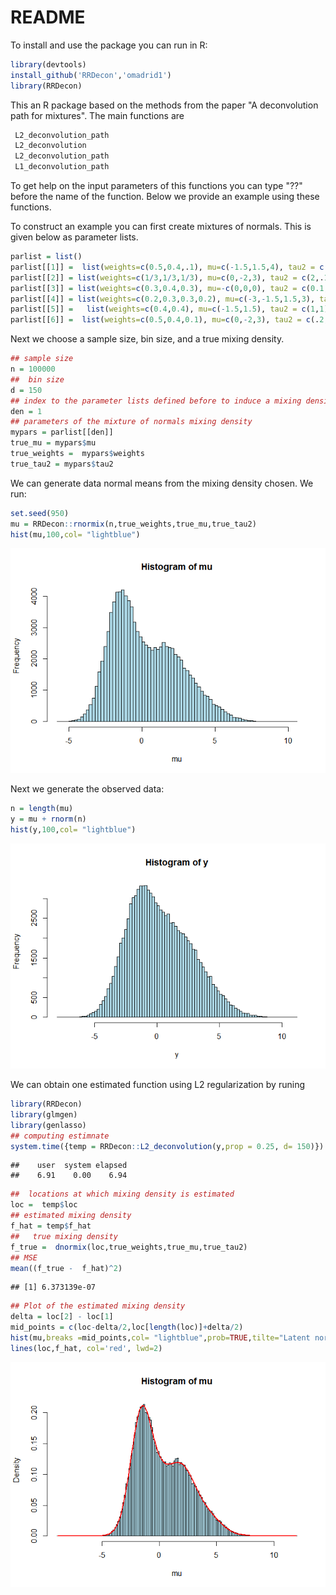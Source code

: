 README
================

To install and use the package you can run in R:

``` r
library(devtools)
install_github('RRDecon','omadrid1')
library(RRDecon)
```

This an R package based on the methods from the paper "A deconvolution path for mixtures". The main functions are

``` r
 L2_deconvolution_path
 L2_deconvolution
 L2_deconvolution_path
 L1_deconvolution_path
```

To get help on the input parameters of this functions you can type "??" before the name of the function. Below we provide an example using these functions.

To construct an example you can first create mixtures of normals. This is given below as parameter lists.

``` r
parlist = list()
parlist[[1]] =  list(weights=c(0.5,0.4,.1), mu=c(-1.5,1.5,4), tau2 = c(1,2,2))
parlist[[2]] = list(weights=c(1/3,1/3,1/3), mu=c(0,-2,3), tau2 = c(2,.1,.4))
parlist[[3]] = list(weights=c(0.3,0.4,0.3), mu=-c(0,0,0), tau2 = c(0.1,1,9))
parlist[[4]] = list(weights=c(0.2,0.3,0.3,0.2), mu=c(-3,-1.5,1.5,3), tau2 = c(0.01,.01,.01,0.01))
parlist[[5]] =   list(weights=c(0.4,0.4), mu=c(-1.5,1.5), tau2 = c(1,1))
parlist[[6]] =  list(weights=c(0.5,0.4,0.1), mu=c(0,-2,3), tau2 = c(.2,.1,.4))
```

Next we choose a sample size, bin size, and a true mixing density.

``` r
## sample size
n = 100000  
##  bin size
d = 150
## index to the parameter lists defined before to induce a mixing density  
den = 1
## parameters of the mixture of normals mixing density
mypars = parlist[[den]]
true_mu = mypars$mu
true_weights =  mypars$weights
true_tau2 = mypars$tau2
```

We can generate data normal means from the mixing density chosen. We run:

``` r
set.seed(950)
mu = RRDecon::rnormix(n,true_weights,true_mu,true_tau2)
hist(mu,100,col= "lightblue")
```

![](README_files/figure-markdown_github/unnamed-chunk-5-1.png)

Next we generate the observed data:

``` r
n = length(mu)
y = mu + rnorm(n)
hist(y,100,col= "lightblue")
```

![](README_files/figure-markdown_github/unnamed-chunk-6-1.png)

We can obtain one estimated function using L2 regularization by runing

``` r
library(RRDecon)
library(glmgen)
library(genlasso)
## computing estimnate
system.time({temp = RRDecon::L2_deconvolution(y,prop = 0.25, d= 150)})
```

    ##    user  system elapsed 
    ##    6.91    0.00    6.94

``` r
##  locations at which mixing density is estimated
loc =  temp$loc
## estimated mixing density
f_hat = temp$f_hat
##   true mixing density
f_true =  dnormix(loc,true_weights,true_mu,true_tau2)
## MSE
mean((f_true -  f_hat)^2)
```

    ## [1] 6.373139e-07

``` r
## Plot of the estimated mixing density
delta = loc[2] - loc[1]
mid_points = c(loc-delta/2,loc[length(loc)]+delta/2)
hist(mu,breaks =mid_points,col= "lightblue",prob=TRUE,tilte="Latent normal means and estimated mixing density")
lines(loc,f_hat, col='red', lwd=2)
```

![](README_files/figure-markdown_github/unnamed-chunk-7-1.png)
